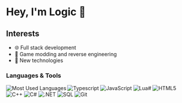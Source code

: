 # Hey, I'm Logic 👋

## Interests
- 🌐 Full stack development
- 🔎 Game modding and reverse engineering
- 🧪 New technologies

### Languages & Tools

<img align="left" alt="Most Used Languages" src="https://github-readme-stats.vercel.app/api/top-langs/?username=AmazingPP&layout=compact" />


![Typescript](https://img.shields.io/badge/-Typescript-3776AB?style=flat&logo=typescript&labelColor=444)
![JavaScript](https://img.shields.io/badge/-JavaScript-F7DF1E?style=flat&logo=javascript&labelColor=444)
![Lua#](https://img.shields.io/badge/-Lua-2C2D72?style=flat&logo=lua&labelColor=444)
![HTML5](https://img.shields.io/badge/-HTML5-E34F26?style=flat&logo=html5&labelColor=444)
![C++](https://img.shields.io/badge/-C++-00599C?style=flat&logo=c%2B%2B&labelColor=444)
![C#](https://img.shields.io/badge/-C%23-239120?style=flat&logo=c-sharp&labelColor=444)
![.NET](https://img.shields.io/badge/-.NET-5C2D91?style=flat&logo=dotnet&labelColor=444)
![SQL](https://img.shields.io/badge/-SQL-9cf?style=flat&logo=mysql&labelColor=444)
![Git](https://img.shields.io/badge/-Git-F05032?style=flat&logo=github&labelColor=444)

